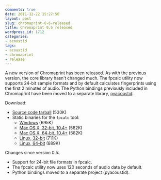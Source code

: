 ```yaml
---
comments: true
date: 2011-12-22 15:27:50
layout: post
slug: chromaprint-0-6-released
title: Chromaprint 0.6 released
wordpress_id: 1712
categories:
- acoustid
tags:
- acoustid
- chromaprint
- release
---
```


A new version of Chromaprint has been released. As with the previous version, the core library hasn't changed much. The fpcalc utility now supports 24-bit sample formats and by default calculates fingerprints using the first 2 minutes of audio. The Python bindings previously included in Chromaprint have been moved to a separate library, [pyacoustid](http://pypi.python.org/pypi/pyacoustid).

Download:

* [Source code tarball](https://github.com/downloads/lalinsky/chromaprint/chromaprint-0.6.tar.gz) (530K)
* Static binaries for the `fpcalc` tool:
  * [Windows](https://github.com/downloads/lalinsky/chromaprint/chromaprint-fpcalc-0.6-win32.zip) (695K)
  * [Mac OS X, 32-bit, 10.4+](https://github.com/downloads/lalinsky/chromaprint/chromaprint-fpcalc-0.6-osx-i386.tar.gz) (582K)
  * [Mac OS X, 64-bit, 10.4+](https://github.com/downloads/lalinsky/chromaprint/chromaprint-fpcalc-0.6-osx-x86_64.tar.gz) (582K)
  * [Linux, 32-bit](https://github.com/downloads/lalinsky/chromaprint/chromaprint-fpcalc-0.6-linux-i686.tar.gz) (711K)
  * [Linux, 64-bit](https://github.com/downloads/lalinsky/chromaprint/chromaprint-fpcalc-0.6-linux-x86_64.tar.gz) (689K)

Changes since version 0.5:

* Support for 24-bit file formats in fpcalc.
* The fpcalc utility now uses 120 seconds of audio data by default.
* Python bindings moved to a separate project (pyacoustid).



